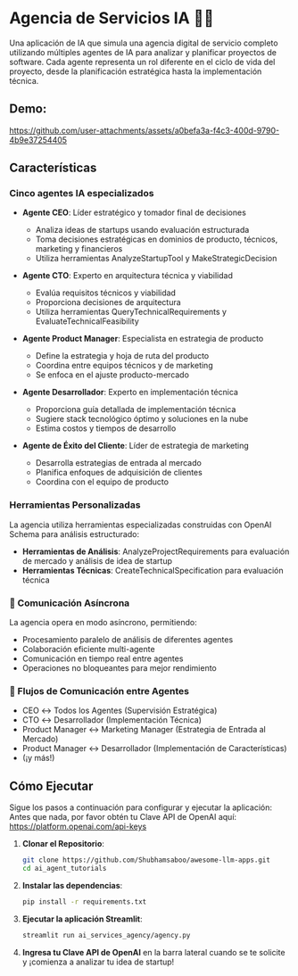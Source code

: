 # Agencia de Servicios IA 👨‍💼

Una aplicación de IA que simula una agencia digital de servicio completo utilizando múltiples agentes de IA para analizar y planificar proyectos de software. Cada agente representa un rol diferente en el ciclo de vida del proyecto, desde la planificación estratégica hasta la implementación técnica.

## Demo: 

https://github.com/user-attachments/assets/a0befa3a-f4c3-400d-9790-4b9e37254405

## Características

### Cinco agentes IA especializados 

- **Agente CEO**: Líder estratégico y tomador final de decisiones
  - Analiza ideas de startups usando evaluación estructurada
  - Toma decisiones estratégicas en dominios de producto, técnicos, marketing y financieros
  - Utiliza herramientas AnalyzeStartupTool y MakeStrategicDecision

- **Agente CTO**: Experto en arquitectura técnica y viabilidad
  - Evalúa requisitos técnicos y viabilidad
  - Proporciona decisiones de arquitectura
  - Utiliza herramientas QueryTechnicalRequirements y EvaluateTechnicalFeasibility

- **Agente Product Manager**: Especialista en estrategia de producto
  - Define la estrategia y hoja de ruta del producto
  - Coordina entre equipos técnicos y de marketing
  - Se enfoca en el ajuste producto-mercado

- **Agente Desarrollador**: Experto en implementación técnica
  - Proporciona guía detallada de implementación técnica
  - Sugiere stack tecnológico óptimo y soluciones en la nube
  - Estima costos y tiempos de desarrollo

- **Agente de Éxito del Cliente**: Líder de estrategia de marketing
  - Desarrolla estrategias de entrada al mercado
  - Planifica enfoques de adquisición de clientes
  - Coordina con el equipo de producto

### Herramientas Personalizadas

La agencia utiliza herramientas especializadas construidas con OpenAI Schema para análisis estructurado:
- **Herramientas de Análisis**: AnalyzeProjectRequirements para evaluación de mercado y análisis de idea de startup
- **Herramientas Técnicas**: CreateTechnicalSpecification para evaluación técnica

### 🔄 Comunicación Asíncrona

La agencia opera en modo asíncrono, permitiendo:
- Procesamiento paralelo de análisis de diferentes agentes
- Colaboración eficiente multi-agente
- Comunicación en tiempo real entre agentes
- Operaciones no bloqueantes para mejor rendimiento

### 🔗 Flujos de Comunicación entre Agentes
- CEO ↔️ Todos los Agentes (Supervisión Estratégica)
- CTO ↔️ Desarrollador (Implementación Técnica)
- Product Manager ↔️ Marketing Manager (Estrategia de Entrada al Mercado)
- Product Manager ↔️ Desarrollador (Implementación de Características)
- (¡y más!)

## Cómo Ejecutar

Sigue los pasos a continuación para configurar y ejecutar la aplicación:
Antes que nada, por favor obtén tu Clave API de OpenAI aquí: https://platform.openai.com/api-keys

1. **Clonar el Repositorio**:
   ```bash
   git clone https://github.com/Shubhamsaboo/awesome-llm-apps.git
   cd ai_agent_tutorials
   ```

2. **Instalar las dependencias**:
    ```bash
    pip install -r requirements.txt
    ```

3. **Ejecutar la aplicación Streamlit**:
    ```bash
    streamlit run ai_services_agency/agency.py
    ```

4. **Ingresa tu Clave API de OpenAI** en la barra lateral cuando se te solicite y ¡comienza a analizar tu idea de startup!
